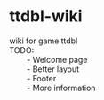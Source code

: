 # ttdbl-wiki
wiki for game ttdbl<br />
TODO:<br />
&nbsp;&nbsp;&nbsp;&nbsp;&nbsp;&nbsp;&nbsp;&nbsp;- Welcome page<br />
&nbsp;&nbsp;&nbsp;&nbsp;&nbsp;&nbsp;&nbsp;&nbsp;- Better layout<br />
&nbsp;&nbsp;&nbsp;&nbsp;&nbsp;&nbsp;&nbsp;&nbsp;- Footer<br />
&nbsp;&nbsp;&nbsp;&nbsp;&nbsp;&nbsp;&nbsp;&nbsp;- More information
